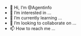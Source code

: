 - 👋 Hi, I’m @Agentinfo
- 👀 I’m interested in ...
- 🌱 I’m currently learning ...
- 💞️ I’m looking to collaborate on ...
- 📫 How to reach me ...

<!---
Agentinfo/Agentinfo is a ✨ special ✨ repository because its `README.md` (this file) appears on your GitHub profile.
You can click the Preview link to take a look at your changes.
--->
